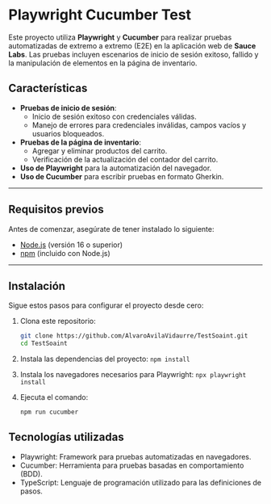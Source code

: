 # Playwright Cucumber Test

Este proyecto utiliza **Playwright** y **Cucumber** para realizar pruebas automatizadas de extremo a extremo (E2E) en la aplicación web de **Sauce Labs**. Las pruebas incluyen escenarios de inicio de sesión exitoso, fallido y la manipulación de elementos en la página de inventario.

## Características

- **Pruebas de inicio de sesión**:
  - Inicio de sesión exitoso con credenciales válidas.
  - Manejo de errores para credenciales inválidas, campos vacíos y usuarios bloqueados.
- **Pruebas de la página de inventario**:
  - Agregar y eliminar productos del carrito.
  - Verificación de la actualización del contador del carrito.
- **Uso de Playwright** para la automatización del navegador.
- **Uso de Cucumber** para escribir pruebas en formato Gherkin.

---

## Requisitos previos

Antes de comenzar, asegúrate de tener instalado lo siguiente:

- [Node.js](https://nodejs.org/) (versión 16 o superior)
- [npm](https://www.npmjs.com/) (incluido con Node.js)

---

## Instalación

Sigue estos pasos para configurar el proyecto desde cero:

1. Clona este repositorio:

   ```bash
   git clone https://github.com/AlvaroAvilaVidaurre/TestSoaint.git
   cd TestSoaint

2. Instala las dependencias del proyecto:
  ``` npm install ```

3. Instala los navegadores necesarios para Playwright:
  ``` npx playwright install ```

4. Ejecuta el comando:
   ```bash
   npm run cucumber
   
## Tecnologías utilizadas
- Playwright: Framework para pruebas automatizadas en navegadores.
- Cucumber: Herramienta para pruebas basadas en comportamiento (BDD).
- TypeScript: Lenguaje de programación utilizado para las definiciones de pasos.

